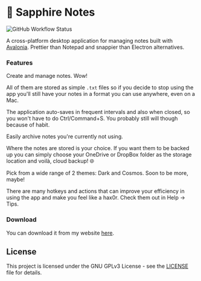 # 💎 Sapphire Notes

![GitHub Workflow Status](https://img.shields.io/github/workflow/status/davidtimovski/sapphire-notes/Continuous%20Integration?style=flat-square)

A cross-platform desktop application for managing notes built with [Avalonia](https://avaloniaui.net/). Prettier than Notepad and snappier than Electron alternatives.

### Features

Create and manage notes. Wow!

All of them are stored as simple `.txt` files so if you decide to stop using the app you'll still have your notes in a format you can use anywhere, even on a Mac.

The application auto-saves in frequent intervals and also when closed, so you won't have to do Ctrl/Command+S. You probably still will though because of habit.

Easily archive notes you're currently not using.

Where the notes are stored is your choice. If you want them to be backed up you can simply choose your OneDrive or DropBox folder as the storage location and voilà, cloud backup! 🌐

Pick from a wide range of 2 themes: Dark and Cosmos. Soon to be more, maybe!

There are many hotkeys and actions that can improve your efficiency in using the app and make you feel like a hax0r. Check them out in Help -> Tips.

### Download

You can download it from my website [here](https://www.davidtimovski.com/sapphire-notes#download).

## License

This project is licensed under the GNU GPLv3 License - see the [LICENSE](LICENSE) file for details.